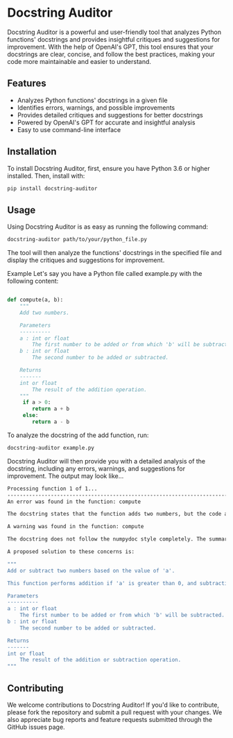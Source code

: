 # Docstring Auditor

Docstring Auditor is a powerful and user-friendly tool that analyzes Python functions' docstrings and provides insightful critiques and suggestions for improvement. With the help of OpenAI's GPT, this tool ensures that your docstrings are clear, concise, and follow the best practices, making your code more maintainable and easier to understand.

## Features
- Analyzes Python functions' docstrings in a given file
- Identifies errors, warnings, and possible improvements
- Provides detailed critiques and suggestions for better docstrings
- Powered by OpenAI's GPT for accurate and insightful analysis
- Easy to use command-line interface


## Installation
To install Docstring Auditor, first, ensure you have Python 3.6 or higher installed. Then, install with:

```bash
pip install docstring-auditor
```

## Usage
Using Docstring Auditor is as easy as running the following command:

```bash
docstring-auditor path/to/your/python_file.py
```

The tool will then analyze the functions' docstrings in the specified file and display the critiques and suggestions for improvement.

Example
Let's say you have a Python file called example.py with the following content:

```python

def compute(a, b):
    """
    Add two numbers.

    Parameters
    ----------
    a : int or float
        The first number to be added or from which 'b' will be subtracted.
    b : int or float
        The second number to be added or subtracted.

    Returns
    -------
    int or float
        The result of the addition operation.
    """
     if a > 0:
        return a + b
     else:
        return a - b

```

To analyze the docstring of the add function, run:

```bash
docstring-auditor example.py
```
Docstring Auditor will then provide you with a detailed analysis of the docstring, including any errors, warnings, and suggestions for improvement.
The output may look like...

```bash
Processing function 1 of 1...
--------------------------------------------------------------------------------
An error was found in the function: compute

The docstring states that the function adds two numbers, but the code also performs subtraction if 'a' is less than or equal to 0. The docstring should accurately describe both addition and subtraction operations.

A warning was found in the function: compute

The docstring does not follow the numpydoc style completely. The summary line should be a one-line summary, and the extended description should be provided in a separate paragraph.

A proposed solution to these concerns is:

"""
Add or subtract two numbers based on the value of 'a'.

This function performs addition if 'a' is greater than 0, and subtraction if 'a' is less than or equal to 0.

Parameters
----------
a : int or float
    The first number to be added or from which 'b' will be subtracted.
b : int or float
    The second number to be added or subtracted.

Returns
-------
int or float
    The result of the addition or subtraction operation.
"""

```

## Contributing
We welcome contributions to Docstring Auditor! If you'd like to contribute, please fork the repository and submit a pull request with your changes. We also appreciate bug reports and feature requests submitted through the GitHub issues page.

